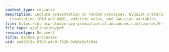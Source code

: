 ```yaml
---
content_type: resource
description: Lecture presentation on random processes, Nyquist criterion, frequency
  translation (PAM and QAM), additive noise, and Gaussian variables.
file: https://ol-ocw-studio-app-production.s3.amazonaws.com/courses/6-450-principles-of-digital-communication-i-fall-2009/4a64319e0788a4c0732b9cb8e5efc944_MIT6_450F09_slide13.pdf
file_type: application/pdf
resourcetype: Document
title: Random processes
uid: 4a64319e-0788-a4c0-732b-9cb8e5efc944
---
```

